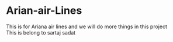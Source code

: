 # Arian-air-Lines
This is for Ariana air lines
and we will do more things in this project
<br>
This is belong to sartaj sadat
